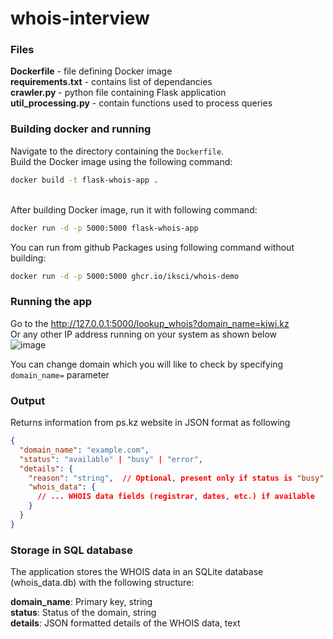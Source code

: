 # whois-interview

### Files
<b>Dockerfile</b> - file defining Docker image <br>
<b>requirements.txt</b> - contains list of dependancies <br>
<b>crawler.py</b> - python file containing Flask application <br>
<b>util_processing.py</b> - contain functions used to process queries <br>

### Building docker and running 
Navigate to the directory containing the `Dockerfile`. <br>
Build the Docker image using the following command:<br>
```sh
docker build -t flask-whois-app .
```
<br>After building Docker image, run it with following command:
```sh
docker run -d -p 5000:5000 flask-whois-app
```
You can run from github Packages using following command without building:
```sh
docker run -d -p 5000:5000 ghcr.io/iksci/whois-demo

```


### Running the app
Go to the http://127.0.0.1:5000/lookup_whois?domain_name=kiwi.kz <br>
Or any other IP address running on your system as shown below <br>
![image](https://github.com/IKSci/whois-interview/assets/70970615/4e1d63a9-7cda-47bb-893e-a9b091f1083a)

You can change domain which you will like to check by specifying `domain_name=` parameter

### Output

Returns information from ps.kz website in JSON format as following
```JSON
{
  "domain_name": "example.com",
  "status": "available" | "busy" | "error",
  "details": {
    "reason": "string",  // Optional, present only if status is "busy"
    "whois_data": {
      // ... WHOIS data fields (registrar, dates, etc.) if available
    }
  }
}
```

### Storage in SQL database
The application stores the WHOIS data in an SQLite database (whois_data.db) with the following structure:

<b>domain_name</b>: Primary key, string <br>
<b>status</b>: Status of the domain, string <br>
<b>details</b>: JSON formatted details of the WHOIS data, text

